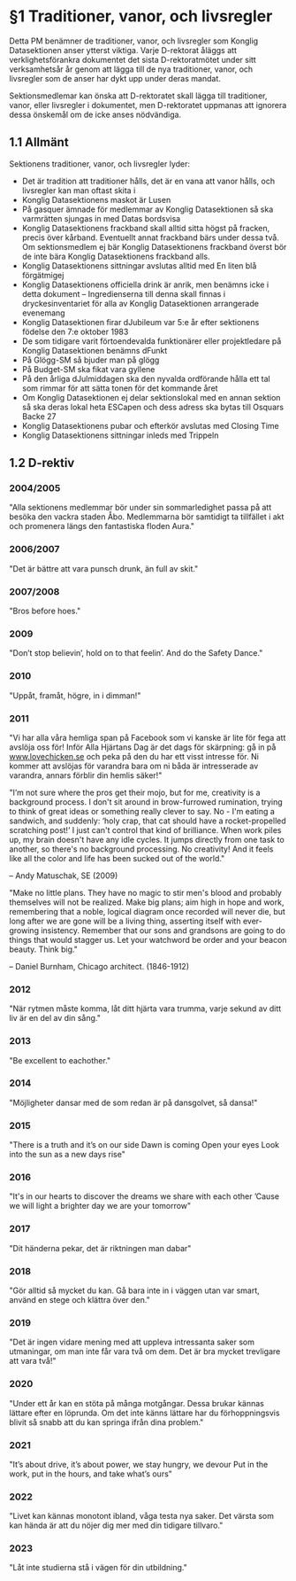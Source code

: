 <!-- Konglig Datasektionens PM för Traditioner, vanor, och livsregler -->

# §1 Traditioner, vanor, och livsregler

Detta PM benämner de traditioner, vanor, och livsregler som Konglig Datasektionen anser ytterst viktiga. Varje D-rektorat åläggs att verklighetsförankra dokumentet det sista D-rektoratmötet under sitt verksamhetsår år genom att lägga till de nya traditioner, vanor, och livsregler som de anser har dykt upp under deras mandat. 

Sektionsmedlemar kan önska att D-rektoratet skall lägga till traditioner, vanor, eller livsregler i dokumentet, men D-rektoratet uppmanas att ignorera dessa önskemål om de icke anses nödvändiga. 

## 1.1 Allmänt

Sektionens traditioner, vanor, och livsregler lyder:

* Det är tradition att traditioner hålls, det är en vana att vanor hålls, och livsregler kan man oftast skita i 
* Konglig Datasektionens maskot är Lusen
* På gasquer ämnade för medlemmar av Konglig Datasektionen så ska varmrätten sjungas in med Datas bordsvisa
* Konglig Datasektionens frackband skall alltid sitta högst på fracken, precis över kårband. Eventuellt annat frackband bärs under dessa två. Om sektionsmedlem ej bär Konglig Datasektionens frackband överst bör de inte bära Konglig Datasektionens frackband alls.
* Konglig Datasektionens sittningar avslutas alltid med En liten blå förgätmigej
* Konglig Datasektionens officiella drink är anrik, men benämns icke i detta dokument
    – Ingredienserna till denna skall finnas i dryckesinventariet för alla av Konglig Datasektionen arrangerade evenemang
* Konglig Datasektionen firar dJubileum var 5:e år efter sektionens födelse den 7:e oktober 1983
* De som tidigare varit förtoendevalda funktionärer eller projektledare på Konglig Datasektionen benämns dFunkt
* På Glögg-SM så bjuder man på glögg
* På Budget-SM ska fikat vara gyllene
* På den årliga dJulmiddagen ska den nyvalda ordförande hålla ett tal som rimmar för att sätta tonen för det kommande året
* Om Konglig Datasektionen ej delar sektionslokal med en annan sektion så ska deras lokal heta ESCapen och dess adress ska bytas till Osquars Backe 27
* Konglig Datasektionens pubar och efterkör avslutas med Closing Time
* Konglig Datasektionens sittningar inleds med Trippeln

## 1.2 D-rektiv

### 2004/2005

"Alla sektionens medlemmar bör under sin sommarledighet passa på att besöka den vackra staden Åbo. Medlemmarna bör samtidigt ta tillfället i akt och promenera längs den fantastiska floden Aura."

### 2006/2007

"Det är bättre att vara punsch drunk, än full av skit."

### 2007/2008

"Bros before hoes."

### 2009

"Don’t stop believin’, hold on to that feelin’. And do the Safety Dance."

### 2010

"Uppåt, framåt, högre, in i dimman!"

### 2011

"Vi har alla våra hemliga span på Facebook som vi kanske är lite för fega att avslöja oss för! Inför Alla Hjärtans Dag är det dags för skärpning: gå in på www.lovechicken.se och peka på den du har ett visst intresse för. Ni kommer att avslöjas för varandra bara om ni båda är intresserade av varandra, annars förblir din hemlis säker!"

"I’m not sure where the pros get their mojo, but for me, creativity is a background process. 
I don't sit around in brow-furrowed rumination, trying to think of great ideas or something really clever to say. No - I'm eating a sandwich, and suddenly: ‘holy crap, that cat should have a rocket-propelled scratching post!’ I just can't control that kind of brilliance.
When work piles up, my brain doesn't have any idle cycles. It jumps directly from one task to another, so there's no background processing. No creativity! And it feels like all the color and life has been sucked out of the world."

– Andy Matuschak, SE (2009)

"Make no little plans. They have no magic to stir men's blood and probably themselves will not be realized. Make big plans; aim high in hope and work, remembering that a noble, logical diagram once recorded will never die, but long after we are gone will be a living thing, asserting itself with ever-growing insistency. Remember that our sons and grandsons are going to do things that would stagger us. Let your watchword be order and your beacon beauty. Think big."

– Daniel Burnham, Chicago architect. (1846-1912)

### 2012

"När rytmen måste komma, låt ditt hjärta vara trumma, varje sekund av ditt liv är en del av din sång."

### 2013

"Be excellent to eachother."

### 2014

"Möjligheter dansar med de som redan är på dansgolvet, så dansa!"

### 2015

"There is a truth and it’s on our side
Dawn is coming
Open your eyes
Look into the sun as a new days rise"

### 2016

"It's in our hearts to discover
the dreams we share with each other
’Cause we will light a brighter day
we are your tomorrow"

### 2017

"Dit händerna pekar, det är riktningen man dabar"

### 2018

"Gör alltid så mycket du kan. Gå bara inte in i väggen utan var smart, använd en stege och klättra över den."

### 2019

"Det är ingen vidare mening med att uppleva intressanta saker som utmaningar, om man inte får vara två om dem. Det är bra mycket trevligare att vara två!"

### 2020

"Under ett år kan en stöta på många motgångar. Dessa brukar kännas lättare efter en löprunda. Om det inte känns lättare har du förhoppningsvis blivit så snabb att du kan springa ifrån dina problem."

### 2021

"It’s about drive, it’s about power, we stay hungry, we devour
Put in the work, put in the hours, and take what’s ours"

### 2022

"Livet kan kännas monotont ibland, våga testa nya saker. Det värsta som kan hända är att du nöjer dig mer med din tidigare tillvaro."

### 2023

"Låt inte studierna stå i vägen för din utbildning."
